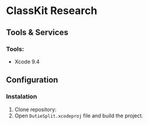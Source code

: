 # ClassKit Research

## Tools & Services

### Tools:
* Xcode 9.4

## Configuration

### Instalation

1. Clone repository:
2. Open `DutieSplit.xcodeproj` file and build the project.
